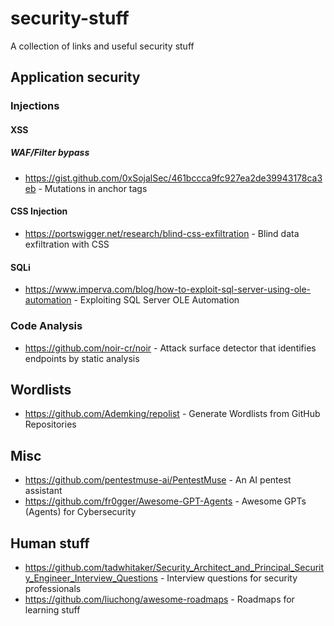 # security-stuff
A collection of links and useful security stuff

## Application security
### Injections
#### XSS
##### WAF/Filter bypass
- https://gist.github.com/0xSojalSec/461bccca9fc927ea2de39943178ca3eb - Mutations in anchor tags

#### CSS Injection
 - https://portswigger.net/research/blind-css-exfiltration - Blind data exfiltration with CSS
#### SQLi
- https://www.imperva.com/blog/how-to-exploit-sql-server-using-ole-automation - Exploiting SQL Server OLE Automation

### Code Analysis
- https://github.com/noir-cr/noir - Attack surface detector that identifies endpoints by static analysis

## Wordlists
- https://github.com/Ademking/repolist - Generate Wordlists from GitHub Repositories

## Misc
 - https://github.com/pentestmuse-ai/PentestMuse - An AI pentest assistant
 - https://github.com/fr0gger/Awesome-GPT-Agents - Awesome GPTs (Agents) for Cybersecurity

## Human stuff
- https://github.com/tadwhitaker/Security_Architect_and_Principal_Security_Engineer_Interview_Questions - Interview questions for security professionals
- https://github.com/liuchong/awesome-roadmaps - Roadmaps for learning stuff

